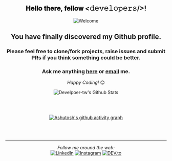 
<div align="center">
<h2> 𝐇𝐞𝐥𝐥𝐨 𝐭𝐡𝐞𝐫𝐞, 𝐟𝐞𝐥𝐥𝐨𝐰 <𝚍𝚎𝚟𝚎𝚕𝚘𝚙𝚎𝚛𝚜/>! </h2>
</div>

<div align="center" width="50">

![Welcome](https://github.com/user-attachments/assets/0d0fb5fb-6cd4-4db1-871b-4226ad6c389d)

</div>

<div align="center">

## You have finally discovered my Github profile. <br>
### Please feel free to clone/fork projects, raise issues and submit PRs if you think something could be better. <br>
### Ask me anything <a href="https://github.com/developer-tw/developer-tw/issues/new"><b>here</b></a> or <a href="mailto:sanya@sanyaceo.com"><b>email</b></a> me.<br>

<i>Happy Coding!</i> 😊

</div>

<div align="center">

<img align="center" src="https://github-readme-stats.vercel.app/api?username=developer-tw&include_all_commits=true&count_private=true&show_icons=true&line_height=20&title_color=7A7ADB&icon_color=2234AE&text_color=D3D3D3&bg_color=0,000000,130F40" alt="Develpoer-tw's Github Stats">

</br></br>

[![Ashutosh's github activity graph](https://github-readme-activity-graph.vercel.app/graph?username=developer-tw&bg_color=3f4f88&color=f3ecf2&line=ffffff&point=25b65d&area=true&hide_border=true)](https://github.com/ashutosh00710/github-readme-activity-graph)

</br></br>

---

<i>Follow me around the web:</i><br>
<a href="https://www.linkedin.com/in/ethan-wu-49447ba8" target="_blank"><img src="https://img.shields.io/badge/LinkedIn-%230077B5.svg?&style=flat-square&logo=linkedin&logoColor=white" alt="LinkedIn"></a>
<a href="https://www.instagram.com/ethan_wu118" target="_blank"><img src="https://img.shields.io/badge/Instagram-%23E4405F.svg?&style=flat-square&logo=instagram&logoColor=white" alt="Instagram"></a>
<a href="https://sanyaceo.com" target="_blank"><img src="https://img.shields.io/badge/DEV-%230A0A0A.svg?&style=flat-square&logo=DEV.to&logoColor=white" alt="DEV.to"></a>
</div>
